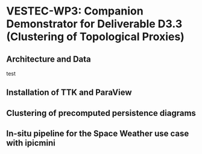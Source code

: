 # VESTEC-WP3: Companion Demonstrator for Deliverable D3.3 (Clustering of Topological Proxies)

## Architecture and Data
test
## Installation of TTK and ParaView

## Clustering of precomputed persistence diagrams

## In-situ pipeline for the Space Weather use case with ipicmini

